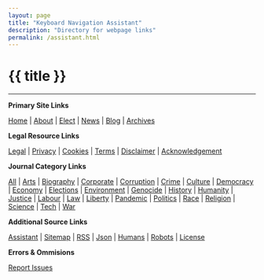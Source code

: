 ```yaml
---
layout: page
title: "Keyboard Navigation Assistant"
description: "Directory for webpage links"
permalink: /assistant.html
---
```


# {{ title }}

---

**Primary Site Links**

<section>

[Home](https://kiri-vadivelu.ca) |
[About](https://kiri-vadivelu.ca/pages/about) |
[Elect](https://kiri-vadivelu.ca/pages/elect) |
[News](https://kiri-vadivelu.ca/pages/news) |
[Blog](https://kiri-vadivelu.ca/journals) |
[Archives](https://kiri-vadivelu.ca/archives)

</section>

**Legal Resource Links**

<section>

[Legal](https://kiri-vadivelu.ca/legal) |
[Privacy](https://kiri-vadivelu.ca/legal/privacy) |
[Cookies](https://kiri-vadivelu.ca/legal/cookies) |
[Terms](https://kiri-vadivelu.ca/legal/terms) |
[Disclaimer](https://kiri-vadivelu.ca/legal/disclaimer) |
[Acknowledgement](https://kiri-vadivelu.ca/legal/acknowledge)

</section>

**Journal Category Links**

<section>

[All](https://kiri-vadivelu.ca/journals) |
[Arts](https://kiri-vadivelu.ca/arts/) |
[Biography](https://kiri-vadivelu.ca/biography/) |
[Corporate](https://kiri-vadivelu.ca/corporate/) |
[Corruption](https://kiri-vadivelu.ca/corruption/) |
[Crime](https://kiri-vadivelu.ca/crime/) |
[Culture](https://kiri-vadivelu.ca/culture/) |
[Democracy](https://kiri-vadivelu.ca/democracy/) |
[Economy](https://kiri-vadivelu.ca/economy/) |
[Elections](https://kiri-vadivelu.ca/elections/) |
[Environment](https://kiri-vadivelu.ca/environment/) |
[Genocide](https://kiri-vadivelu.ca/genocide/) |
[History](https://kiri-vadivelu.ca/history/) |
[Humanity](https://kiri-vadivelu.ca/humanity/) |
[Justice](https://kiri-vadivelu.ca/justice/) |
[Labour](https://kiri-vadivelu.ca/labour/) |
[Law](https://kiri-vadivelu.ca/law/) |
[Liberty](https://kiri-vadivelu.ca/liberty/) |
[Pandemic](https://kiri-vadivelu.ca/pandemic/) |
[Politics](https://kiri-vadivelu.ca/politics/) |
[Race](https://kiri-vadivelu.ca/race/) |
[Religion](https://kiri-vadivelu.ca/religion/) |
[Science](https://kiri-vadivelu.ca/science/) |
[Tech](https://kiri-vadivelu.ca/tech/) |
[War](https://kiri-vadivelu.ca/war/)

</section>

**Additional Source Links**

<section>

[Assistant](https://kiri-vadivelu.ca/assistant) |
[Sitemap](https://kiri-vadivelu.ca/sitemap.xml) |
[RSS](https://kiri-vadivelu.ca/feed.xml) |
[Json](https://kiri-vadivelu.ca/feed.json) |
[Humans](https://kiri-vadivelu.ca/humans.txt) |
[Robots](https://kiri-vadivelu.ca/robots.txt) |
[License](https://kiri-vadivelu.ca/license.txt)

</section>

**Errors & Ommisions**

<section>

<p>
<a href="mailto:report@kiri-vadivelu.ca">Report Issues</a>
<p>

</section>
